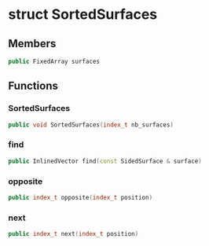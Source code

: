 # struct SortedSurfaces


## Members

```cpp
public FixedArray surfaces

```



## Functions

### SortedSurfaces

```cpp
public void SortedSurfaces(index_t nb_surfaces)
```


### find

```cpp
public InlinedVector find(const SidedSurface & surface)
```


### opposite

```cpp
public index_t opposite(index_t position)
```


### next

```cpp
public index_t next(index_t position)
```




